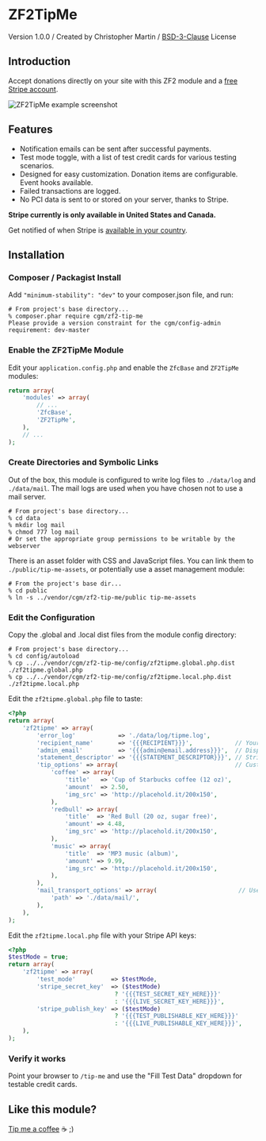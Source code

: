 ZF2TipMe
========
Version 1.0.0 / Created by Christopher Martin /
[BSD-3-Clause](https://github.com/cgmartin/ZF2TipMe/blob/master/LICENSE.txt) License


Introduction
------------
Accept donations directly on your site with this ZF2 module
and a [free Stripe account](https://stripe.com).

![ZF2TipMe example screenshot](https://www.evernote.com/shard/s47/sh/45f862ca-d884-49e9-ba86-8b0f3cac3c6d/b15e9b433830be159e43c54a8152ad35/res/c4bd9ff5-496f-441a-b1f5-404d20f6645f/skitch.png?resizeSmall&width=832)

Features
--------
* Notification emails can be sent after successful payments.
* Test mode toggle, with a list of test credit cards for various testing scenarios.
* Designed for easy customization. Donation items are configurable. Event hooks available.
* Failed transactions are logged.
* No PCI data is sent to or stored on your server, thanks to Stripe.

**Stripe currently is only available in United States and Canada.**

Get notified of when Stripe is [available in your country](https://stripe.com/global).


Installation
------------

### Composer / Packagist Install

Add `"minimum-stability": "dev"` to your composer.json file, and run:

```
# From project's base directory...
% composer.phar require cgm/zf2-tip-me
Please provide a version constraint for the cgm/config-admin requirement: dev-master
```

### Enable the ZF2TipMe Module

Edit your `application.config.php` and enable the `ZfcBase` and `ZF2TipMe` modules:
```php
return array(
    'modules' => array(
        // ...
        'ZfcBase',
        'ZF2TipMe',
    ),
    // ...
);
```

### Create Directories and Symbolic Links

Out of the box, this module is configured to write log files to
`./data/log` and `./data/mail`. The mail logs are used when you have
chosen not to use a mail server.

```
# From project's base directory...
% cd data
% mkdir log mail
% chmod 777 log mail
# Or set the appropriate group permissions to be writable by the webserver
```

There is an asset folder with CSS and JavaScript files.
You can link them to `./public/tip-me-assets`, or potentially
use a asset management module:

```
# From the project's base dir...
% cd public
% ln -s ../vendor/cgm/zf2-tip-me/public tip-me-assets
```

### Edit the Configuration

Copy the .global and .local dist files from the module config directory:

```
# From project's base directory...
% cd config/autoload
% cp ../../vendor/cgm/zf2-tip-me/config/zf2tipme.global.php.dist ./zf2tipme.global.php
% cp ../../vendor/cgm/zf2-tip-me/config/zf2tipme.local.php.dist ./zf2tipme.local.php
```

Edit the `zf2tipme.global.php` file to taste:
```php
<?php
return array(
    'zf2tipme' => array(
        'error_log'            => './data/log/tipme.log',
        'recipient_name'       => '{{{RECIPIENT}}}',            // Your name
        'admin_email'          => '{{{admin@email.address}}}',  // Displayed for refunds, and used for mail notifications
        'statement_descriptor' => '{{{STATEMENT_DESCRIPTOR}}}', // Stripe account setting
        'tip_options' => array(                                 // Customize away...
            'coffee' => array(
                'title'   => 'Cup of Starbucks coffee (12 oz)',
                'amount'  => 2.50,
                'img_src' => 'http://placehold.it/200x150',
            ),
            'redbull' => array(
                'title'  => 'Red Bull (20 oz, sugar free)',
                'amount' => 4.48,
                'img_src' => 'http://placehold.it/200x150',
            ),
            'music' => array(
                'title'  => 'MP3 music (album)',
                'amount' => 9.99,
                'img_src' => 'http://placehold.it/200x150',
            ),
        ),
        'mail_transport_options' => array(                       // Used with default 'zf2tipme_mailtransport' factory in Module.php
            'path' => './data/mail/',
        ),
    ),
);
```

Edit the `zf2tipme.local.php` file with your Stripe API keys:

```php
<?php
$testMode = true;
return array(
    'zf2tipme' => array(
        'test_mode'          => $testMode,
        'stripe_secret_key'  => ($testMode)
                              ? '{{{TEST_SECRET_KEY_HERE}}}'
                              : '{{{LIVE_SECRET_KEY_HERE}}}',
        'stripe_publish_key' => ($testMode)
                              ? '{{{TEST_PUBLISHABLE_KEY_HERE}}}'
                              : '{{{LIVE_PUBLISHABLE_KEY_HERE}}}',
    ),
);
```

### Verify it works

Point your browser to `/tip-me` and use the "Fill Test Data" dropdown
for testable credit cards.


Like this module?
-----------------
[Tip me a coffee](https://zf2-cgm.rhcloud.com/tip-me) :coffee: ;)

